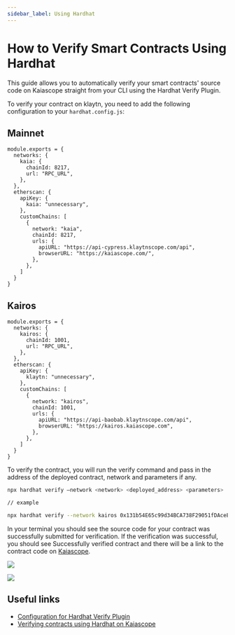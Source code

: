 ```yaml
---
sidebar_label: Using Hardhat
---
```


# How to Verify Smart Contracts Using Hardhat

This guide allows you to automatically verify your smart contracts' source code on Kaiascope straight from your CLI using the Hardhat Verify Plugin. 

To verify your contract on klaytn, you need to add the following configuration to your `hardhat.config.js`:


## Mainnet 

```
module.exports = {
  networks: {
    kaia: {
      chainId: 8217,
      url: "RPC_URL",
    },
  },
  etherscan: {
    apiKey: {
      kaia: "unnecessary",
    },
    customChains: [
      {
        network: "kaia",
        chainId: 8217,
        urls: {
          apiURL: "https://api-cypress.klaytnscope.com/api",
          browserURL: "https://kaiascope.com/",
        },
      },
    ]
  }
}

```

## Kairos

```
module.exports = {
  networks: {
    kairos: {
      chainId: 1001,
      url: "RPC_URL",
    },
  },
  etherscan: {
    apiKey: {
      klaytn: "unnecessary",
    },
    customChains: [
      {
        network: "kairos",
        chainId: 1001,
        urls: {
          apiURL: "https://api-baobab.klaytnscope.com/api",
          browserURL: "https://kairos.kaiascope.com",
        },
      },
    ]
  }
}
```
To verify the contract, you will run the verify command and pass in the address of the deployed contract, network and parameters if any. 

```bash
npx hardhat verify –network <network> <deployed_address> <parameters>

// example

npx hardhat verify --network kairos 0x131b54E65c99d34BCA738F29051fDAceEa91C969 1000000000000000
```

In your terminal you should see the source code for your contract was successfully submitted for verification. If the verification was successful, you should see Successfully verified contract and there will be a link to the contract code on [Kaiascope](https://kairos.kaiascope.com/account/0x131b54E65c99d34BCA738F29051fDAceEa91C969?tabId=contractCode). 

![](/img/build/smart-contracts/verify/terminal-hh-verify.png) 

![](/img/build/smart-contracts/verify/scope-hh-verify.png) 

## Useful links

* [Configuration for Hardhat Verify Plugin](https://docs.klaytnscope.com/contract/configuration-for-hardhat-verify-plugin)
* [Verifying contracts using Hardhat on Kaiascope](https://klaytn.foundation/verifying-contracts-using-hardhat-on-klaytnscope)
